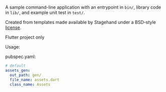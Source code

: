 A sample command-line application with an entrypoint in `bin/`, library code
in `lib/`, and example unit test in `test/`.

Created from templates made available by Stagehand under a BSD-style
[license](https://github.com/dart-lang/stagehand/blob/master/LICENSE).

Flutter project only

Usage:

pubspec.yaml:

```yaml
# default
assets_gen:
  out_path: gen/
  file_name: assets.dart
  class_name: Assets
```